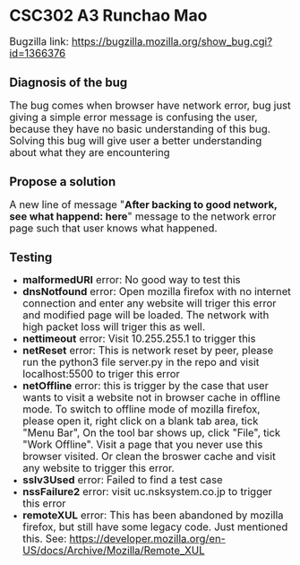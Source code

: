 # CSC302 A3 Runchao Mao
<font size=4>Bugzilla link: https://bugzilla.mozilla.org/show_bug.cgi?id=1366376</font>
## Diagnosis of the bug
<font size=4> The bug comes when browser have network error, bug just giving a simple error message is confusing the user, because they have no basic understanding of this bug. Solving this bug will give user a better understanding about what they are encountering</font>
## Propose a solution
<font size=4>A new line of message "**After backing to good network, see what happend: here**" message to the network error page such that user knows what happened.</font>
## Testing
- <font size=4>**malformedURI** error: No good way to test this</font>
- <font size=4>**dnsNotfound** error: Open mozilla firefox with no internet connection and enter any website will triger this error and modified page will be loaded. The network with high packet loss will triger this as well.</font>
- <font size=4>**nettimeout** error: Visit 10.255.255.1 to trigger this</font>
- <font size=4>**netReset** error: This is network reset by peer, please run the python3 file server.py in the repo and visit localhost:5500 to triger this error</font>
- <font size=4>**netOffline** error: this is trigger by the case that user wants to visit a website not in browser cache in offline mode. To switch to offline mode of mozilla firefox, please open it, right click on a blank tab area, tick "Menu Bar", On the tool bar shows up, click "File", tick "Work Offline". Visit a page that you never use this browser visited. Or clean the broswer cache and visit any website to trigger this error.</font>
- <font size=4>**sslv3Used** error: Failed to find a test case</font>
- <font size=4>**nssFailure2** error: visit uc.nsksystem.co.jp to trigger this error</font>
- <font size=4>**remoteXUL** error: This has been abandoned by mozilla firefox, but still have some legacy code. Just mentioned this. See: https://developer.mozilla.org/en-US/docs/Archive/Mozilla/Remote_XUL</font>

